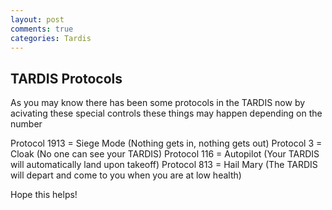 ```yaml
---
layout: post
comments: true
categories: Tardis
---
```

## TARDIS Protocols
As you may know there has been some protocols in the TARDIS now by acivating these special
controls these things may happen depending on the number

Protocol 1913 = Siege Mode (Nothing gets in, nothing gets out)
Protocol 3 = Cloak (No one can see your TARDIS)
Protocol 116 = Autopilot (Your TARDIS will automatically land upon takeoff)
Protocol 813 = Hail Mary (The TARDIS will depart and come to you when you are at low health)

Hope this helps!
